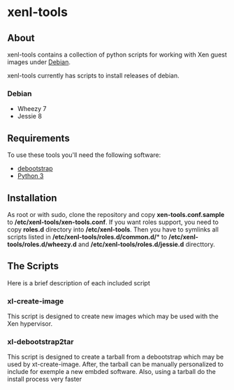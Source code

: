 xenl-tools
=========


About
-----

xenl-tools contains a collection of python scripts for working with Xen
guest images under [Debian](http://www.debian.org/).

xenl-tools currently has scripts to install releases of debian.

### Debian

* Wheezy 7
* Jessie 8


Requirements
------------

To use these tools you'll need the following software:

* [debootstrap](http://packages.debian.org/debootstrap)
* [Python 3](https://packages.debian.org/jessie/python3)


Installation
------------

As root or with sudo, clone the repository and copy **xen-tools.conf.sample** to
**/etc/xenl-tools/xen-tools.conf**.
If you want roles support, you need to copy **roles.d** directory into **/etc/xenl-tools**. Then you have to symlinks all scripts listed in **/etc/xenl-tools/roles.d/common.d/*** to **/etc/xenl-tools/roles.d/wheezy.d** and **/etc/xenl-tools/roles.d/jessie.d** directtory.


The Scripts
-----------

Here is a brief description of each included script

### xl-create-image

This script is designed to create new images which may be used
with the Xen hypervisor.

### xl-debootstrap2tar

This script is designed to create a tarball from a debootstrap which
may be used by xt-create-image. After, the tarball can be manually
personalized to include for exemple a new embded software.
Also, using a tarball do the install process very faster
